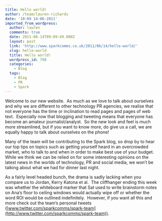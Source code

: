 ```yaml
---
title: Hello world!
author: /team/lauren-richards
date: '10:09 14-06-2011'
imported_from_wordpress:
  author: lauren
  comments: true
  date: 2011-06-14T09:09:49.000Z
  layout: post
  link: 'http://www.sparkcomms.co.uk/2011/06/14/hello-world/'
  slug: hello-world
  title: Hello world!
  wordpress_id: 798
  categories:
    - Blog
  tags:
    - Blog
    - PR
    - Spark
---
```


Welcome to our new website.  As much as we love to talk about ourselves and why we are different to other technology PR agencies, we realise that not everyone has the time or inclination to read pages and pages of web text.  Especially now that blogging and tweeting means that everyone has become an amateur journalist/analyst.  So the new look and feel is much more streamlined, but if you want to know more, do give us a call, we are equally happy to talk about ourselves on the phone!

Many of the team will be contributing to the Spark blog, so drop by to hear our top tips on topics such as getting yourself heard in an overcrowded market, who to talk to and when in order to make best use of your budget.  While we think we can be relied on for some interesting opinions on the latest news in the worlds of technology, PR and social media, we won’t be talking about what we had for dinner last night.

As a fairly level headed bunch, the drama is sadly lacking when you compare us to Jordan, Kerry Katona et al.  The cliffhanger ending this week was whether the whiteboard marker that Sat used to write brainstorm notes on Ana’s floor to ceiling windows would actually wipe off or whether the word ROI would be outlined indefinitely.  However, if you want all this and more check out the team’s personal tweets ([www.twitter.com/sparkcomms/spark-team](http://www.twitter.com/sparkcomms/spark-team)).
